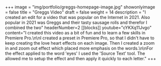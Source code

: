 +++
image = "img/portfolio/greggs-homepage-image.jpg"
showonlyimage = false 
title = "Greggs Video"
draft = false
weight = 14
description = "I created an edit for a video that was popular on the Internet in 2021. Also popular in 2021 was Greggs and their tasty sausage rolls and therefor I combined the two"
headerNumber=2
[[blocks]]
youtube="cYKXq11Jvgo"
content="I created this video as a bit of fun and to learn a few skills in Premiere Pro.\n\nI created a preset in Premiere Pro, so that I didn't have to keep creating the love heart effects on each image. Then I created a zoom in and zoom out effect which placed more emphasis on the words.\n\nFor the effect applied to the word 'eyes' I used the 'Source Text' tool. The allowed me to setup the effect and then apply it quickly to each letter."
+++